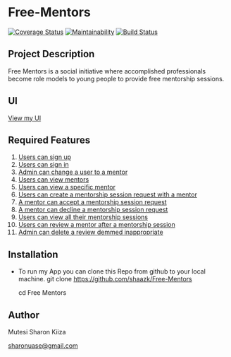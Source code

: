 # Free-Mentors
[![Coverage Status](https://coveralls.io/repos/github/shaazk/Free-Mentors/badge.svg?branch=develop)](https://coveralls.io/github/shaazk/Free-Mentors?branch=develop) [![Maintainability](https://api.codeclimate.com/v1/badges/c6be0c516e415fe49499/maintainability)](https://codeclimate.com/github/shaazk/Free-Mentors/maintainability) [![Build Status](https://travis-ci.org/shaazk/Free-Mentors.svg?branch=develop)](https://travis-ci.org/shaazk/Free-Mentors)
## Project Description
Free Mentors is a social initiative where accomplished professionals become role models to young people to provide free mentorship sessions.


## UI 
[View my UI](https://shaazk.github.io/Free-Mentors/UI/)

## Required Features
1. [Users can sign up](https://shaazk.github.io/Free-Mentors/UI/pages/signup.html)
2. [Users can sign in](https://shaazk.github.io/Free-Mentors/UI/pages/login.html)
3. [Admin can change a user to a mentor](https://shaazk.github.io/Free-Mentors/UI/pages/admin.html)
4. [Users can view mentors](https://shaazk.github.io/Free-Mentors/UI/pages/mentors.html)
5. [Users can view a specific mentor](https://shaazk.github.io/Free-Mentors/UI/pages/mentorProfile.html)
6. [Users can create a mentorship session request with a mentor]()
7. [A mentor can accept a mentorship session request](https://shaazk.github.io/Free-Mentors/UI/pages/session-request.html)
8. [A mentor can decline a mentorship session request](https://shaazk.github.io/Free-Mentors/UI/pages/session-request.html)
9. [Users can view all their mentorship sessions](https://shaazk.github.io/Free-Mentors/UI/pages/menteeAccount.html)
10. [Users can review a mentor after a mentorship session](https://shaazk.github.io/Free-Mentors/UI/pages/specificMentorReview.html)
11. [Admin can delete a review demmed inappropriate](https://shaazk.github.io/Free-Mentors/UI/pages/mentor-review.html)



## Installation

- To run my App you can clone this Repo from github to your local machine.
  git clone <https://github.com/shaazk/Free-Mentors>

  cd Free Mentors

## Author
Mutesi Sharon Kiiza

sharonuase@gmail.com


